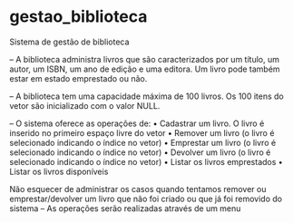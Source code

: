 # gestao_biblioteca
Sistema de gestão de biblioteca

– A biblioteca administra livros que são caracterizados por um título, um autor, um
ISBN, um ano de edição e uma editora. Um livro pode também estar em estado
emprestado ou não.

– A biblioteca tem uma capacidade máxima de 100 livros. Os 100 itens do vetor
são inicializado com o valor NULL.

– O sistema oferece as operações de:
    • Cadastrar um livro. O livro é inserido no primeiro espaço livre do vetor
    • Remover um livro (o livro é selecionado indicando o índice no vetor)
    • Emprestar um livro (o livro é selecionado indicando o índice no vetor)
    • Devolver um livro (o livro é selecionado indicando o índice no vetor)
    • Listar os livros emprestados
    • Listar os livros disponíveis

Não esquecer de administrar os casos quando tentamos remover ou emprestar/devolver
um livro que não foi criado ou que já foi removido do sistema
– As operações serão realizadas através de um menu